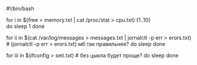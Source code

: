 #!/bin/bash

for i in $(free > memory.txt | cat /proc/stat > cpu.txt) {1..10}  
do
sleep 1
done


for ii in $(cat /var/log/messages > messages.txt | jornalctl -p err > erors.txt) # (jornalctl -p err > erors.txt) мб так правильнее?
do
sleep 
done

for iii in $(ifconfig > seti.txt) # без цыкла будет проще?
do
sleep 
done
